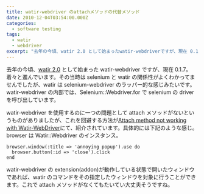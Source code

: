 ```yaml
---
title: watir-webdriver のattachメソッドの代替メソッド
date: 2010-12-04T03:54:00.000Z
categories:
  - software testing
tags:
  - watir
  - webdriver
excerpt: "去年の今頃、watir 2.0 として始まったwatir-webdriverですが、現在 0.1.7。着々と進んでいます。その当時はseleniumとwatirの関係性がよくわかってませんでしたが、watirはselenium-webdriverのラッパー的な感じみたいです。watir-webdriverの内部では、Selenium::Webdriver.for でseleniumのdriverを呼び出しています。"
---
```


去年の今頃、[watir 2.0](/2010/02/watir-webdriver/) として始まった watir-webdriver ですが、現在 0.1.7。着々と進んでいます。その当時は selenium と watir の関係性がよくわかってませんでしたが、watir は selenium-webdriver のラッパー的な感じみたいです。watir-webdriver の内部では、Selenium::Webdriver.for で selenium の driver を呼び出しています。

watir-webdriver を使用するのに一つの問題として attach メソッドがないというものがありましたが、これを回避する方法が[Attach method not working with Watir-WebDriver](http://groups.google.com/group/watir-general/browse_thread/thread/232df221602d4cfb)にて、紹介されています。具体的には下記のような感じ。browser は Watir::Webdriver のインスタンス。

```
browser.window(:title => 'annoying popup').use do
  browser.button(:id => 'close').click
end

```

watir-webdriver の extension(addon)が動作している状態で開いたウィンドウであれば、watir のコマンドをその指定したウィンドウを対象に行うことができます。これで attach メソッドがなくてもたいてい大丈夫そうですね。
